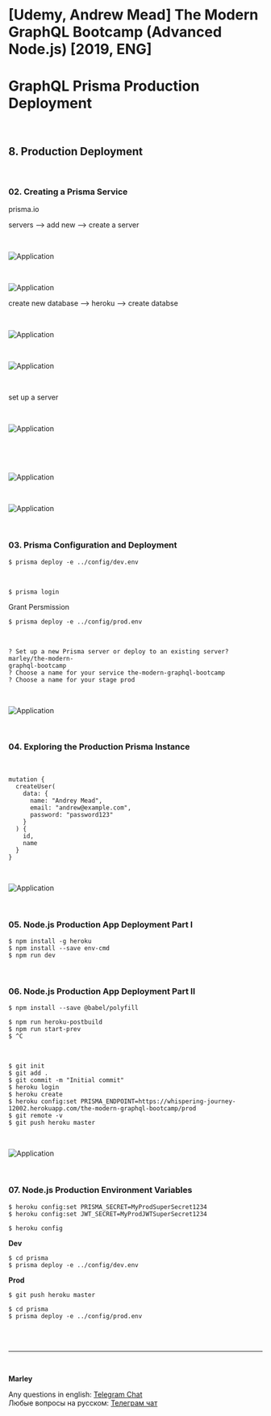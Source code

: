 # [Udemy, Andrew Mead] The Modern GraphQL Bootcamp (Advanced Node.js) [2019, ENG]

# GraphQL Prisma Production Deployment

<br/>

## 8. Production Deployment

<br/>

### 02. Creating a Prisma Service

prisma.io

servers --> add new --> create a server

<br/>

![Application](../img/pic-08-01.png?raw=true)

<br/>

![Application](../img/pic-08-02.png?raw=true)

create new database --> heroku --> create databse

<br/>

![Application](../img/pic-08-03.png?raw=true)

<br/>

![Application](../img/pic-08-04.png?raw=true)

<br/>

set up a server

<br/>

![Application](../img/pic-08-05.png?raw=true)

<br/>
<br/>

<br/>

![Application](../img/pic-08-06.png?raw=true)

<br/>

![Application](../img/pic-08-07.png?raw=true)

<br/>

### 03. Prisma Configuration and Deployment

    $ prisma deploy -e ../config/dev.env

<br/>

    $ prisma login

Grant Persmission

    $ prisma deploy -e ../config/prod.env

<br/>

```
? Set up a new Prisma server or deploy to an existing server? marley/the-modern-
graphql-bootcamp
? Choose a name for your service the-modern-graphql-bootcamp
? Choose a name for your stage prod

```

<br/>

![Application](../img/pic-08-08.png?raw=true)

<br/>

### 04. Exploring the Production Prisma Instance

<br/>

```
mutation {
  createUser(
    data: {
      name: "Andrey Mead",
      email: "andrew@example.com",
      password: "password123"
    }
  ) {
    id,
    name
  }
}
```

<br/>

![Application](../img/pic-08-08.png?raw=true)

<br/>

### 05. Node.js Production App Deployment Part I

    $ npm install -g heroku
    $ npm install --save env-cmd
    $ npm run dev

<br/>

### 06. Node.js Production App Deployment Part II

    $ npm install --save @babel/polyfill

    $ npm run heroku-postbuild
    $ npm run start-prev
    $ ^C

<br/>

    $ git init
    $ git add .
    $ git commit -m "Initial commit"
    $ heroku login
    $ heroku create
    $ heroku config:set PRISMA_ENDPOINT=https://whispering-journey-12002.herokuapp.com/the-modern-graphql-bootcamp/prod
    $ git remote -v
    $ git push heroku master

<br/>

![Application](../img/pic-08-10.png?raw=true)

<br/>

### 07. Node.js Production Environment Variables

    $ heroku config:set PRISMA_SECRET=MyProdSuperSecret1234
    $ heroku config:set JWT_SECRET=MyProdJWTSuperSecret1234

    $ heroku config

**Dev**

    $ cd prisma
    $ prisma deploy -e ../config/dev.env

**Prod**

    $ git push heroku master

    $ cd prisma
    $ prisma deploy -e ../config/prod.env

<br/><br/>

---

<br/>

**Marley**

Any questions in english: <a href="https://jsdev.org/chat/">Telegram Chat</a>  
Любые вопросы на русском: <a href="https://jsdev.ru/chat/">Телеграм чат</a>
